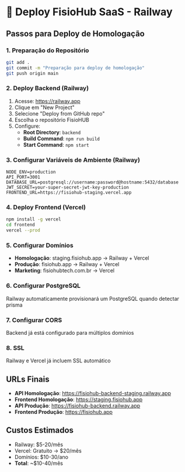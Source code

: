 # 🚀 Deploy FisioHub SaaS - Railway

## Passos para Deploy de Homologação

### 1. Preparação do Repositório
```bash
git add .
git commit -m "Preparação para deploy de homologação"
git push origin main
```

### 2. Deploy Backend (Railway)
1. Acesse: https://railway.app
2. Clique em "New Project"
3. Selecione "Deploy from GitHub repo"
4. Escolha o repositório FisioHUB
5. Configure:
   - **Root Directory**: `backend`
   - **Build Command**: `npm run build`
   - **Start Command**: `npm start`

### 3. Configurar Variáveis de Ambiente (Railway)
```env
NODE_ENV=production
API_PORT=3001
DATABASE_URL=postgresql://username:password@hostname:5432/database
JWT_SECRET=your-super-secret-jwt-key-production
FRONTEND_URL=https://fisiohub-staging.vercel.app
```

### 4. Deploy Frontend (Vercel)
```bash
npm install -g vercel
cd frontend
vercel --prod
```

### 5. Configurar Domínios
- **Homologação**: staging.fisiohub.app → Railway + Vercel
- **Produção**: fisiohub.app → Railway + Vercel
- **Marketing**: fisiohubtech.com.br → Vercel

### 6. Configurar PostgreSQL
Railway automaticamente provisionará um PostgreSQL quando detectar prisma

### 7. Configurar CORS
Backend já está configurado para múltiplos domínios

### 8. SSL
Railway e Vercel já incluem SSL automático

## URLs Finais
- **API Homologação**: https://fisiohub-backend-staging.railway.app
- **Frontend Homologação**: https://staging.fisiohub.app
- **API Produção**: https://fisiohub-backend.railway.app  
- **Frontend Produção**: https://fisiohub.app

## Custos Estimados
- Railway: $5-20/mês
- Vercel: Gratuito → $20/mês
- Domínios: $10-30/ano
- **Total**: ~$10-40/mês